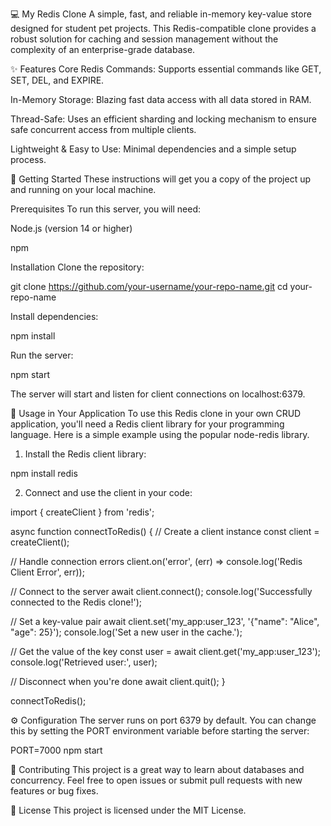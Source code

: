 💻 My Redis Clone
A simple, fast, and reliable in-memory key-value store designed for student pet projects. This Redis-compatible clone provides a robust solution for caching and session management without the complexity of an enterprise-grade database.

✨ Features
Core Redis Commands: Supports essential commands like GET, SET, DEL, and EXPIRE.

In-Memory Storage: Blazing fast data access with all data stored in RAM.

Thread-Safe: Uses an efficient sharding and locking mechanism to ensure safe concurrent access from multiple clients.

Lightweight & Easy to Use: Minimal dependencies and a simple setup process.

🚀 Getting Started
These instructions will get you a copy of the project up and running on your local machine.

Prerequisites
To run this server, you will need:

Node.js (version 14 or higher)

npm

Installation
Clone the repository:

git clone https://github.com/your-username/your-repo-name.git
cd your-repo-name

Install dependencies:

npm install

Run the server:

npm start

The server will start and listen for client connections on localhost:6379.

🔧 Usage in Your Application
To use this Redis clone in your own CRUD application, you'll need a Redis client library for your programming language. Here is a simple example using the popular node-redis library.

1. Install the Redis client library:

npm install redis

2. Connect and use the client in your code:

import { createClient } from 'redis';

async function connectToRedis() {
  // Create a client instance
  const client = createClient();

  // Handle connection errors
  client.on('error', (err) => console.log('Redis Client Error', err));

  // Connect to the server
  await client.connect();
  console.log('Successfully connected to the Redis clone!');

  // Set a key-value pair
  await client.set('my_app:user_123', '{"name": "Alice", "age": 25}');
  console.log('Set a new user in the cache.');

  // Get the value of the key
  const user = await client.get('my_app:user_123');
  console.log('Retrieved user:', user);

  // Disconnect when you're done
  await client.quit();
}

connectToRedis();

⚙️ Configuration
The server runs on port 6379 by default. You can change this by setting the PORT environment variable before starting the server:

PORT=7000 npm start

🤝 Contributing
This project is a great way to learn about databases and concurrency. Feel free to open issues or submit pull requests with new features or bug fixes.

📄 License
This project is licensed under the MIT License.